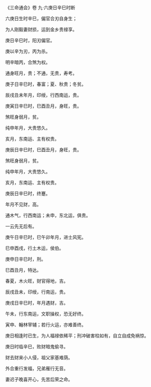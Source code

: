 《三命通会》卷 九·六庚日辛巳时断

六庚日生时辛巳，偏官合刃自身生；

为人刚毅妻财损，运到金乡贵禄享。

庚日辛巳时，阳刃偏官。

庚以辛为刃，丙为杀。

明辛暗丙，合煞为权。

通身旺月，贵；不通，无贵，寿考。

庚子日辛巳时，春富；夏、秋贵；冬贫。

辰戌丑未年月，印绶，行西南运，贵。

庚寅日辛巳时，巳酉丑月，身旺，贵。

煞旺身弱月，贫。

纯申年月，大贵悠久。

亥月，东南运、主有权贵。

庚辰日辛巳时，巳酉丑月，身旺，贵。

煞旺身弱月，贫。

纯申年月，大贵悠久。

亥月，东南运、主有权贵。

庚辰日辛巳时，终蹇。

年月不见财，高。

通木气，行西南运；未申，东北运，俱贵。

一云先无后有。

庚午日辛巳时，巳午卯年月，进士风宪。

巳申酉戌，行土木运，侯伯。

庚申日辛巳时，刑。

巳酉丑月，特达。

春夏，木火旺，财官得地，吉。

辰戌丑未，印绶，行南运，贵。

庚戌日辛巳时，年月遇财，吉。

午未，行东南运，文职操权，恐无好终。

寅申、翰林宰辅；若行火运，亦难善终。

庚日相逢时已生，为人福禄依稀平；刑冲破害柱如有，自立自成免祸惊。

庚日时临辛巳，败财暗鬼偷寻。

财去财来小人侵，祖父家基难荫。

外合重行发福，兄弟雁行无音。

妻迟子晚喜开心，先苦后荣之命。

